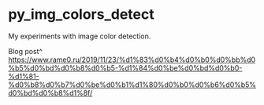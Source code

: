 # py_img_colors_detect
My experiments with image color detection.

Blog post^ https://www.rame0.ru/2019/11/23/%d1%83%d0%b4%d0%b0%d0%bb%d0%b5%d0%bd%d0%b8%d0%b5-%d1%84%d0%be%d0%bd%d0%b0-%d1%81-%d0%b8%d0%b7%d0%be%d0%b1%d1%80%d0%b0%d0%b6%d0%b5%d0%bd%d0%b8%d1%8f/
